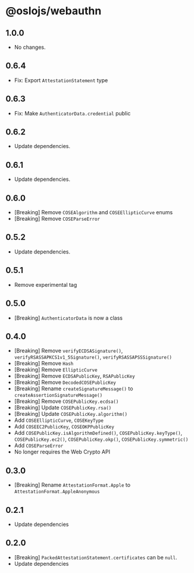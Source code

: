 # @oslojs/webauthn

## 1.0.0

- No changes.

## 0.6.4

- Fix: Export `AttestationStatement` type

## 0.6.3

- Fix: Make `AuthenticatorData.credential` public

## 0.6.2

- Update dependencies.

## 0.6.1

- Update dependencies.

## 0.6.0

- [Breaking] Remove `COSEAlgorithm` and `COSEEllipticCurve` enums
- [Breaking] Remove `COSEParseError`

## 0.5.2

- Update dependencies.

## 0.5.1

- Remove experimental tag

## 0.5.0

- [Breaking] `AuthenticatorData` is now a class

## 0.4.0

- [Breaking] Remove `verifyECDSASignature()`, `verifyRSASSAPKCS1v1_5Signature()`, `verifyRSASSAPSSSignature()`
- [Breaking] Remove `Hash`
- [Breaking] Remove `EllipticCurve`
- [Breaking] Remove `ECDSAPublicKey`, `RSAPublicKey`
- [Breaking] Remove `DecodedCOSEPublicKey`
- [Breaking] Rename `createSignatureMessage()` to `createAssertionSignatureMessage()`
- [Breaking] Remove `COSEPublicKey.ecdsa()`
- [Breaking] Update `COSEPublicKey.rsa()`
- [Breaking] Update `COSEPublicKey.algorithm()`
- Add `COSEEllipticCurve`, `COSEKeyType`
- Add `COSEEC2PublicKey`, `COSEOKPPublicKey`
- Add `COSEPublicKey.isAlgorithmDefined()`, `COSEPublicKey.keyType()`, `COSEPublicKey.ec2()`, `COSEPublicKey.okp()`, `COSEPublicKey.symmetric()`
- Add `COSEParseError`
- No longer requires the Web Crypto API

## 0.3.0

- [Breaking] Rename `AttestationFormat.Apple` to `AttestationFormat.AppleAnonymous`

## 0.2.1

- Update dependencies

## 0.2.0

- [Breaking] `PackedAttestationStatement.certificates` can be `null`.
- Update dependencies
